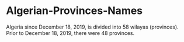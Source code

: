 # Algerian-Provinces-Names
Algeria since December 18, 2019, is divided into 58 wilayas (provinces). Prior to December 18, 2019, there were 48 provinces.
